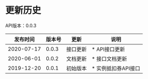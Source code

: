 # 更新历史 #
API版本：0.0.3

|发布时间|版本号|更新|说明|
|---|---|---|---|
|2020-07-17|0.0.3|接口更新|* API接口更新|
|2020-06-01|0.0.2|文档更新|* 接口文档更新|
|2019-12-20|0.0.1|初始版本|* 实例抵扣券API接口|
